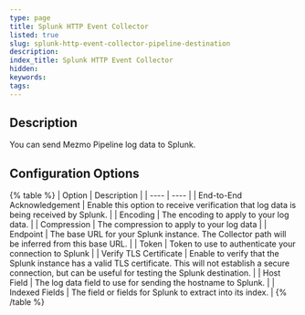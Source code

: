 ```yaml
---
type: page
title: Splunk HTTP Event Collector
listed: true
slug: splunk-http-event-collector-pipeline-destination
description: 
index_title: Splunk HTTP Event Collector
hidden: 
keywords: 
tags: 
---
```


## Description

You can send Mezmo Pipeline log data to Splunk.

## Configuration Options

{% table %}
| Option | Description | 
| ---- | ---- | 
| End-to-End Acknowledgement | Enable this option to receive verification that log data is being received by Splunk. | 
| Encoding | The encoding to apply to your log data. | 
| Compression | The compression to apply to your log data | 
| Endpoint | The base URL for your Splunk instance. The Collector path will be inferred from this base URL. | 
| Token | Token to use to authenticate your connection to Splunk | 
| Verify TLS Certificate | Enable to verify that the Splunk instance has a valid TLS certificate. This will not establish a secure connection, but can be useful for testing the Splunk destination. | 
| Host Field | The log data field to use for sending the hostname to Splunk. | 
| Indexed Fields | The field or fields for Splunk to extract into its index. | 
{% /table %}